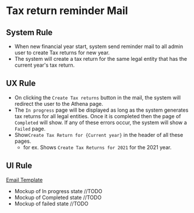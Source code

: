 # Tax return reminder Mail

## System Rule

- When new financial year start, system send reminder mail to all admin user to create Tax returns for new year.
- The system will create a tax return for the same legal entity that has the current year's tax return.

## UX Rule

- On clicking the `Create Tax returns` button in the mail, the system will redirect the user to the Athena page. 
- The `In progress` page will be displayed as long as the system generates tax returns for all legal entities. Once it is completed then the page of `Completed` will show. If any of these errors occur, the system will show a `Failed` page.
- Show`Create Tax Return for {Current year}` in the header of all these pages. 
  - for ex. Shows `Create Tax Returns for 2021` for the 2021 year.

## UI Rule

[Email Template](https://xd.adobe.com/view/c0a0f76b-ea42-482a-85c7-ec84a17ee227-95f3/screen/6fdfcdf9-cdd8-475a-808b-ac67b2b94ed5/) 

- Mockup of In progress state //TODO
- Mockup of Completed state //TODO
- Mockup of failed state //TODO

